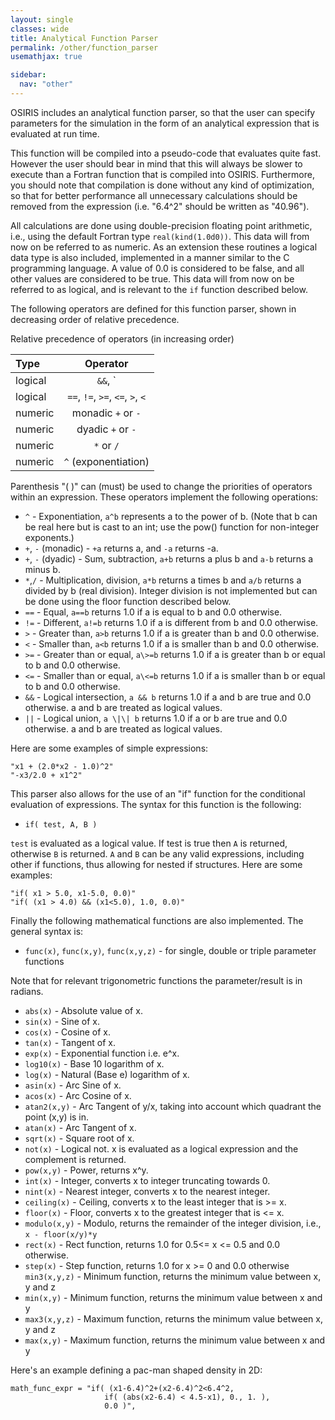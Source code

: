 ```yaml
---
layout: single
classes: wide
title: Analytical Function Parser
permalink: /other/function_parser
usemathjax: true

sidebar:
  nav: "other"
---
```


OSIRIS includes an analytical function parser, so that the user can specify parameters for the simulation in the form of an analytical expression that is evaluated at run time.

This function will be compiled into a pseudo-code that evaluates quite fast. However the user should bear in mind that this will always be slower to execute than a Fortran function that is compiled into OSIRIS. Furthermore, you should note that compilation is done without any kind of optimization, so that for better performance all unnecessary
calculations should be removed from the expression (i.e. "6.4^2" should be written as "40.96").

All calculations are done using double-precision floating point arithmetic, i.e., using the default Fortran type `real(kind(1.0d0))`. This data will from now on be referred to as numeric. As an extension these routines a logical data type is also included, implemented in a manner similar to the C programming language. A value of 0.0 is considered to
be false, and all other values are considered to be true. This data will from now on be referred to as logical, and is relevant to the `if` function described below.

The following operators are defined for this function parser, shown in decreasing order of relative precedence.

Relative precedence of operators (in increasing order)

| Type | Operator |
| :---       | :-: |
| logical    | `&&`, `||` |
| logical    | `==`, `!=`, `>=`, `<=`, `>`, `<` |
| numeric    | monadic `+` or `-` |
| numeric    | dyadic `+` or `-` |
| numeric    | `*` or `/` |
| numeric    | `^` (exponentiation) |

Parenthesis "( )" can (must) be used to change the priorities of operators within an expression. These operators implement the following operations:

* `^` - Exponentiation, `a^b` represents a to the power of b. (Note that b can be real here but is cast to an int; use the pow() function for non-integer exponents.)
* `+`, `-` (monadic) - `+a` returns a, and `-a` returns -a.
* `+`, `-` (dyadic) - Sum, subtraction, `a+b` returns a plus b and `a-b` returns a minus b.
* `*`,`/` - Multiplication, division, `a*b` returns a times b and `a/b` returns a divided by b (real division). Integer division is not implemented but can be done using the floor function described below.
* `==` - Equal, `a==b` returns 1.0 if a is equal to b and 0.0 otherwise.
* `!=` - Different, `a!=b` returns 1.0 if a is different from b and 0.0 otherwise.
* `>` - Greater than, `a>b` returns 1.0 if a is greater than b and 0.0 otherwise.
* `<` - Smaller than, `a<b` returns 1.0 if a is smaller than b and 0.0 otherwise.
* `>=` - Greater than or equal, `a\>=b` returns 1.0 if a is greater than b or equal to b and 0.0 otherwise.
* `<=` - Smaller than or equal, `a\<=b` returns 1.0 if a is smaller than b or equal to b and 0.0 otherwise.
* `&&` - Logical intersection, `a && b` returns 1.0 if a and b are true and 0.0 otherwise. a and b are treated as logical values.
* `||` - Logical union, `a \|\| b` returns 1.0 if a or b are true and 0.0 otherwise. a and b are treated as logical values.

Here are some examples of simple expressions:

```text
"x1 + (2.0*x2 - 1.0)^2"
"-x3/2.0 + x1^2"
```

This parser also allows for the use of an "if" function for the conditional evaluation of expressions. The syntax for this function is the following:

* `if( test, A, B )`

`test` is evaluated as a logical value. If test is true then `A` is returned, otherwise `B` is returned. `A` and `B` can be any valid expressions, including other if functions, thus allowing for nested if structures. Here are some examples:

```text
"if( x1 > 5.0, x1-5.0, 0.0)"
"if( (x1 > 4.0) && (x1<5.0), 1.0, 0.0)"
```

Finally the following mathematical functions are also implemented. The general syntax is:

* `func(x)`, `func(x,y)`, `func(x,y,z)` - for single, double or triple parameter functions

Note that for relevant trigonometric functions the parameter/result is in radians.

* `abs(x)` - Absolute value of x.
* `sin(x)` - Sine of x.
* `cos(x)` - Cosine of x.
* `tan(x)` - Tangent of x.
* `exp(x)` - Exponential function i.e. e^x.
* `log10(x)` - Base 10 logarithm of x.
* `log(x)` - Natural (Base e) logarithm of x.
* `asin(x)` - Arc Sine of x.
* `acos(x)` - Arc Cosine of x.
* `atan2(x,y)` - Arc Tangent of y/x, taking into account which quadrant the point (x,y) is in.
* `atan(x)` - Arc Tangent of x.
* `sqrt(x)` - Square root of x.
* `not(x)` - Logical not. x is evaluated as a logical expression and the complement is returned.
* `pow(x,y)` - Power, returns x^y.
* `int(x)` - Integer, converts x to integer truncating towards 0.
* `nint(x)` - Nearest integer, converts x to the nearest integer.
* `ceiling(x)` - Ceiling, converts x to the least integer that is \>= x.
* `floor(x)` - Floor, converts x to the greatest integer that is \<= x.
* `modulo(x,y)` - Modulo, returns the remainder of the integer division, i.e., `x - floor(x/y)*y`
* `rect(x)` - Rect function, returns 1.0 for 0.5\<= x \<= 0.5 and 0.0 otherwise.
* `step(x)` - Step function, returns 1.0 for x \>= 0 and 0.0 otherwise `min3(x,y,z)` - Minimum function, returns the minimum value between x, y and z
* `min(x,y)` - Minimum function, returns the minimum value between x and y
* `max3(x,y,z)` - Maximum function, returns the minimum value between x, y
  and z
* `max(x,y)` - Maximum function, returns the minimum value between x and y

Here's an example defining a pac-man shaped density in 2D:

```text
math_func_expr = "if( (x1-6.4)^2+(x2-6.4)^2<6.4^2,
                     if( (abs(x2-6.4) < 4.5-x1), 0., 1. ),
                     0.0 )",
```
